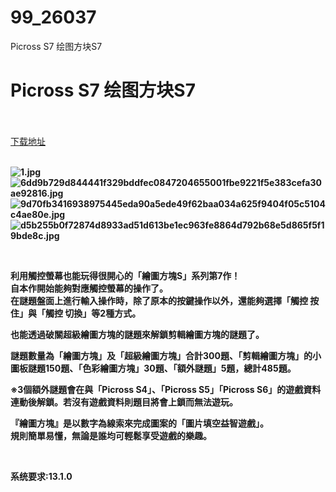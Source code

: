 # 99_26037
Picross S7 绘图方块S7
# Picross S7 绘图方块S7
 <br/></br>
[下载地址](https://www.switch520.cc/article/26037 "下载地址")
<br/></br>

<p><strong><img title="1.jpg" src="https://www.switch520.cc/muke_img/2021_12_31_389c3c4637300.jpg" alt="1.jpg"></strong><br>
<strong><img title="6dd9b729d844441f329bddfec0847204655001fbe9221f5e383cefa30ae92816.jpg" src="https://www.switch520.cc/muke_img/2021_12_31_4a81fee116946.jpg" alt="6dd9b729d844441f329bddfec0847204655001fbe9221f5e383cefa30ae92816.jpg"></strong><br>
<strong><img title="9d70fb3416938975445eda90a5ede49f62baa034a625f9404f05c5104c4ae80e.jpg" src="https://www.switch520.cc/muke_img/2021_12_31_f038091a43e54.jpg" alt="9d70fb3416938975445eda90a5ede49f62baa034a625f9404f05c5104c4ae80e.jpg"></strong><br>
<strong><img title="d5b255b0f72874d8933ad51d613be1ec963fe8864d792b68e5d865f5f19bde8c.jpg" src="https://www.switch520.cc/muke_img/2021_12_31_14d70bf4a64e8.jpg" alt="d5b255b0f72874d8933ad51d613be1ec963fe8864d792b68e5d865f5f19bde8c.jpg"></strong></p>
<p>&nbsp;</p>
<p><strong>利用觸控螢幕也能玩得很開心的「繪圖方塊S」系列第7作！</strong><br>
<strong>自本作開始能夠對應觸控螢幕的操作了。</strong><br>
<strong>在謎題盤面上進行輸入操作時，除了原本的按鍵操作以外，還能夠選擇「觸控 按住」與「觸控 切換」等2種方式。</strong></p>
<p><strong>也能透過破關超級繪圖方塊的謎題來解鎖剪輯繪圖方塊的謎題了。</strong></p>
<p><strong>謎題數量為「繪圖方塊」及「超級繪圖方塊」合計300題、「剪輯繪圖方塊」的小圖板謎題150題、「色彩繪圖方塊」30題、「額外謎題」5題，總計485題。</strong></p>
<p><strong>※3個額外謎題會在與「Picross S4」、「Picross S5」「Picross S6」的遊戲資料連動後解鎖。若沒有遊戲資料則題目將會上鎖而無法遊玩。</strong></p>
<p><strong>『繪圖方塊』是以數字為線索來完成圖案的「圖片填空益智遊戲」。</strong><br>
<strong>規則簡單易懂，無論是誰均可輕鬆享受遊戲的樂趣。</strong></p>
<p>&nbsp;</p>
<p><strong>系统要求:13.1.0</strong></p>



